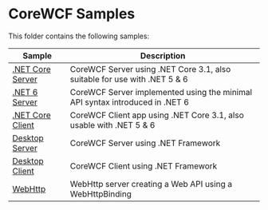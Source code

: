 # CoreWCF Samples

This folder contains the following samples:

| Sample | Description |
| --- | --- |
| [.NET Core Server](NetCoreServer) | CoreWCF Server using .NET Core 3.1, also suitable for use with .NET 5 & 6 |
| [.NET 6 Server](dotnet6server) | CoreWCF Server implemented using the minimal API syntax introduced in .NET 6 |
| [.NET Core Client](NetCoreClient) | CoreWCF Client app using .NET Core 3.1, also usable with .NET 5 & 6 |
| [Desktop Server](DesktopServer) | CoreWCF Server using .NET Framework |
| [Desktop Client](DesktopClient) | CoreWCF Client using .NET Framework |
| [WebHttp](WebHttp) | WebHttp server creating a Web API using a WebHttpBinding | 
